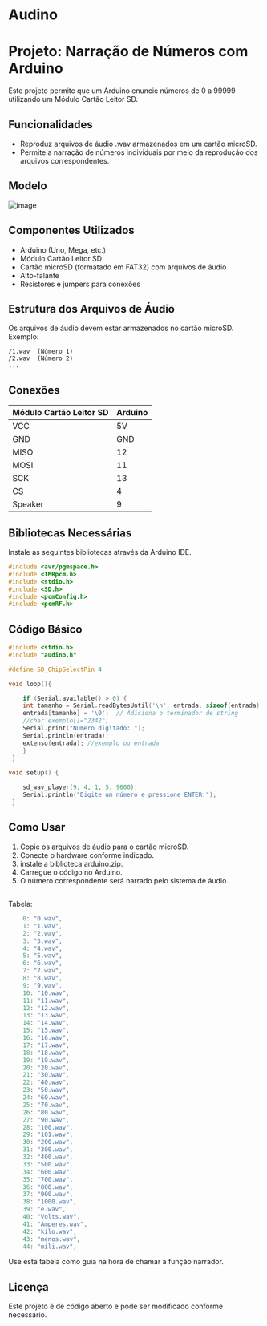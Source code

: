 # Audino

# Projeto: Narração de Números com Arduino

Este projeto permite que um Arduino enuncie números de 0 a 99999 utilizando um Módulo Cartão Leitor SD.

## Funcionalidades
- Reproduz arquivos de áudio .wav armazenados em um cartão microSD.
- Permite a narração de números individuais por meio da reprodução dos arquivos correspondentes.


## Modelo
  ![image](https://github.com/user-attachments/assets/0bb20ca4-c35a-43a8-bfdc-6a401ba2618d)

## Componentes Utilizados
- Arduino (Uno, Mega, etc.)
- Módulo Cartão Leitor SD
- Cartão microSD (formatado em FAT32) com arquivos de áudio
- Alto-falante
- Resistores e jumpers para conexões

## Estrutura dos Arquivos de Áudio
Os arquivos de áudio devem estar armazenados no cartão microSD. Exemplo:
```
/1.wav  (Número 1)
/2.wav  (Número 2)
...
```

## Conexões
| Módulo Cartão Leitor SD | Arduino      |
|-------------------------|--------------|         
| VCC                     | 5V           |         
| GND                     | GND          |         
| MISO                    | 12           |         
| MOSI                    | 11           |         
| SCK                     | 13           |         
| CS                      | 4            |    
| Speaker                 | 9            |
 
 

## Bibliotecas Necessárias
Instale as seguintes bibliotecas através da Arduino IDE.
```cpp
#include <avr/pgmspace.h>
#include <TMRpcm.h>
#include <stdio.h>
#include <SD.h>
#include <pcmConfig.h>
#include <pcmRF.h>

```

## Código Básico
```cpp
#include <stdio.h>
#include "audino.h"

#define SD_ChipSelectPin 4

void loop(){

    if (Serial.available() > 0) {
    int tamanho = Serial.readBytesUntil('\n', entrada, sizeof(entrada) - 1);
    entrada[tamanho] = '\0';  // Adiciona o terminador de string
    //char exemplo[]="2342";
    Serial.print("Número digitado: ");
    Serial.println(entrada);
    extenso(entrada); //exemplo ou entrada
    }
 }
 
void setup() {

    sd_wav_player(9, 4, 1, 5, 9600);
    Serial.println("Digite um número e pressione ENTER:");
 }
```

## Como Usar
1. Copie os arquivos de áudio para o cartão microSD.
2. Conecte o hardware conforme indicado.
3. instale a biblioteca arduino.zip. 
4. Carregue o código no Arduino.
5. O número correspondente será narrado pelo sistema de áudio.

##
Tabela:
```cpp
    0: "0.wav",
    1: "1.wav",
    2: "2.wav",
    3: "3.wav",
    4: "4.wav",
    5: "5.wav",
    6: "6.wav",
    7: "7.wav",
    8: "8.wav",
    9: "9.wav",
    10: "10.wav",
    11: "11.wav",
    12: "12.wav",
    13: "13.wav",
    14: "14.wav",
    15: "15.wav",
    16: "16.wav",
    17: "17.wav",
    18: "18.wav",
    19: "19.wav",
    20: "20.wav",
    21: "30.wav",
    22: "40.wav",
    23: "50.wav",
    24: "60.wav",
    25: "70.wav",
    26: "80.wav",
    27: "90.wav",
    28: "100.wav",
    29: "101.wav",
    30: "200.wav",
    31: "300.wav",
    32: "400.wav",
    33: "500.wav",
    34: "600.wav",
    35: "700.wav",
    36: "800.wav",
    37: "900.wav",
    38: "1000.wav",
    39: "e.wav",
    40: "Volts.wav",
    41: "Amperes.wav",
    42: "kilo.wav",
    43: "menos.wav",
    44: "mili.wav",
```
Use esta tabela como guia na hora de chamar a função narrador.

## Licença
Este projeto é de código aberto e pode ser modificado conforme necessário.




